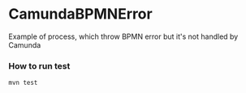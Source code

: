 # CamundaBPMNError
Example of process, which throw BPMN error but it's not handled by Camunda

### How to run test
`mvn test`
